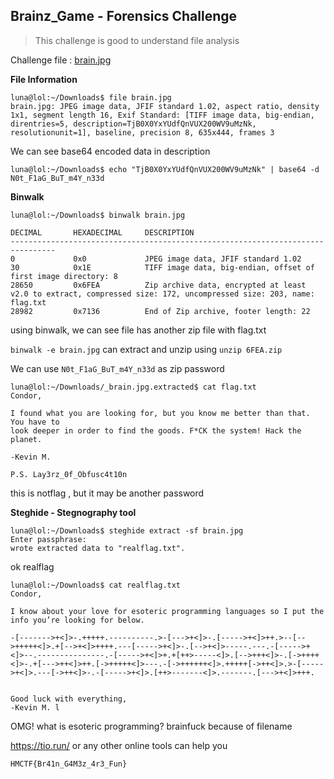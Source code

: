 ## Brainz_Game - Forensics Challenge

> This challenge is good to understand file analysis

Challenge file : [brain.jpg](https://github.com/LunaM00n/LOL-Bin/blob/master/Forensics/FILES/brain.jpg)

**File Information**

```
luna@lol:~/Downloads$ file brain.jpg 
brain.jpg: JPEG image data, JFIF standard 1.02, aspect ratio, density 1x1, segment length 16, Exif Standard: [TIFF image data, big-endian, direntries=5, description=TjB0X0YxYUdfQnVUX200WV9uMzNk, resolutionunit=1], baseline, precision 8, 635x444, frames 3
```

We can see base64 encoded data in description

```
luna@lol:~/Downloads$ echo "TjB0X0YxYUdfQnVUX200WV9uMzNk" | base64 -d
N0t_F1aG_BuT_m4Y_n33d
```
**Binwalk**

```
luna@lol:~/Downloads$ binwalk brain.jpg

DECIMAL       HEXADECIMAL     DESCRIPTION
--------------------------------------------------------------------------------
0             0x0             JPEG image data, JFIF standard 1.02
30            0x1E            TIFF image data, big-endian, offset of first image directory: 8
28650         0x6FEA          Zip archive data, encrypted at least v2.0 to extract, compressed size: 172, uncompressed size: 203, name: flag.txt
28982         0x7136          End of Zip archive, footer length: 22
```

using binwalk, we can see file has another zip file with flag.txt

`binwalk -e brain.jpg` can extract and unzip using `unzip 6FEA.zip`

We can use `N0t_F1aG_BuT_m4Y_n33d` as zip password

```
luna@lol:~/Downloads/_brain.jpg.extracted$ cat flag.txt 
Condor, 

I found what you are looking for, but you know me better than that. You have to 
look deeper in order to find the goods. F*CK the system! Hack the planet.

-Kevin M.

P.S. Lay3rz_0f_Obfusc4t10n
```
this is notflag , but it may be another password 

**Steghide - Stegnography tool**

```
luna@lol:~/Downloads$ steghide extract -sf brain.jpg 
Enter passphrase: 
wrote extracted data to "realflag.txt".
```
ok realflag

```
luna@lol:~/Downloads$ cat realflag.txt 
Condor,

I know about your love for esoteric programming languages so I put the info you’re looking for below. 

-[------->+<]>-.+++++.----------.>-[--->+<]>-.[----->+<]>++.>--[-->+++++<]>.+[-->+<]>++++.---[----->+<]>-.[-->+<]>-----.---.-[----->+<]>--.---------------.-[----->+<]>+.+[++>-----<]>.[-->+++<]>-.[->++++<]>-.+[--->++<]>++.[->+++++<]>---.-[->++++++<]>.+++++[->++<]>.>-[----->+<]>.---[->++<]>-.-[----->+<]>.[++>-------<]>.-------.[--->+<]>+++.


Good luck with everything,
-Kevin M. l
```
OMG! what is esoteric programming? brainfuck because of filename

https://tio.run/ or any other online tools can help you

```HMCTF{Br41n_G4M3z_4r3_Fun}```





